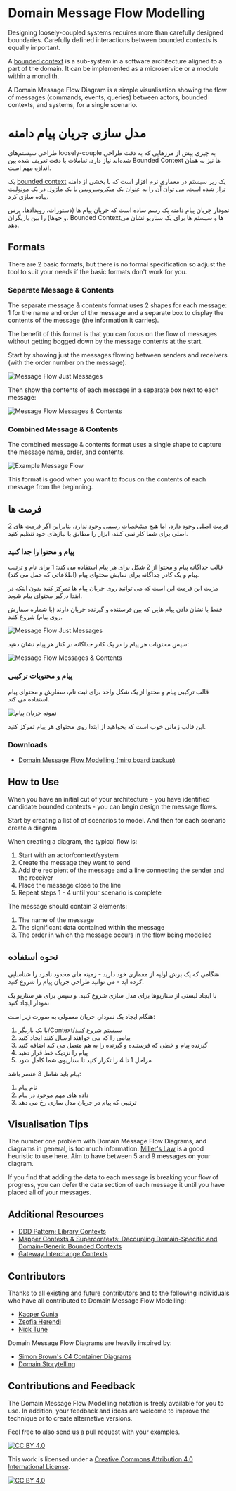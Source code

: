 # Domain Message Flow Modelling

Designing loosely-coupled systems requires more than carefully designed boundaries. Carefully defined interactions between bounded contexts is equally important.

A [bounded context](https://martinfowler.com/bliki/BoundedContext.html) is a sub-system in a software architecture aligned to a part of the domain. It can be implemented as a microservice or a module within a monolith.

A Domain Message Flow Diagram is a simple visualisation showing the flow of messages (commands, events, queries) between actors, bounded contexts, and systems, for a single scenario.


# مدل سازی جریان پیام دامنه

طراحی سیستم‌های loosely-couple به چیزی بیش از مرزهایی که به دقت طراحی شده‌اند نیاز دارد. تعاملات با دقت تعریف شده بین Bounded Context ها  نیز به همان اندازه مهم است.

یک [bounded context](https://martinfowler.com/bliki/BoundedContext.html) یک زیر سیستم در معماری نرم افزار است که با بخشی از دامنه تراز شده است. می توان آن را به عنوان یک میکروسرویس یا یک ماژول در یک مونولیت پیاده سازی کرد.

نمودار جریان پیام دامنه یک رسم ساده است که جریان پیام ها (دستورات، رویدادها، پرس و جوها) را بین بازیگران، Bounded Contextها و سیستم ها برای یک سناریو نشان می دهد.

## Formats

There are 2 basic formats, but there is no formal specification so adjust the tool to suit your needs if the basic formats don't work for you.

### Separate Message & Contents

The separate message & contents format uses 2 shapes for each message: 1 for the name and order of the message and a separate box to display the contents of the message (the information it carries).

The benefit of this format is that you can focus on the flow of messages without getting bogged down by the message contents at the start.

Start by showing just the messages flowing between senders and receivers (with the order number on the message).

![Message Flow Just Messages](resources/just-messages-no-contents.jpg)

Then show the contents of each message in a separate box next to each message:

![Message Flow Messages & Contents](resources/messages-and-contents.jpg)

### Combined Message & Contents

The combined message & contents format uses a single shape to capture the message name, order, and contents.

![Example Message Flow](resources/domain-message-flow.jpg "An Example Domain Message Flow")

This format is good when you want to focus on the contents of each message from the beginning.



## فرمت ها

2 فرمت اصلی وجود دارد، اما هیچ مشخصات رسمی وجود ندارد، بنابراین اگر فرمت های اصلی برای شما کار نمی کنند، ابزار را مطابق با نیازهای خود تنظیم کنید.

### پیام و محتوا را جدا کنید

قالب جداگانه پیام و محتوا از 2 شکل برای هر پیام استفاده می کند: 1 برای نام و ترتیب پیام و یک کادر جداگانه برای نمایش محتوای پیام (اطلاعاتی که حمل می کند).

مزیت این فرمت این است که می توانید روی جریان پیام ها تمرکز کنید بدون اینکه در ابتدا درگیر محتوای پیام شوید.

فقط با نشان دادن پیام هایی که بین فرستنده و گیرنده جریان دارند (با شماره سفارش روی پیام) شروع کنید.

![Message Flow Just Messages](resources/just-messages-no-contents.jpg)

سپس محتویات هر پیام را در یک کادر جداگانه در کنار هر پیام نشان دهید:

![Message Flow Messages & Contents](resources/messages-and-contents.jpg)

### پیام و محتویات ترکیبی

قالب ترکیبی پیام و محتوا از یک شکل واحد برای ثبت نام، سفارش و محتوای پیام استفاده می کند.

![نمونه جریان پیام](resources/domain-message-flow.jpg "An Example Domain Message Flow")

این قالب زمانی خوب است که بخواهید از ابتدا روی محتوای هر پیام تمرکز کنید.



### Downloads

- [Domain Message Flow Modelling (miro board backup)](resources/Domain-Message-Flow-Modelling-en-v1.rtb)

## How to Use

When you have an initial cut of your architecture - you have identified candidate bounded contexts - you can begin design the message flows.

Start by creating a list of of scenarios to model. And then for each scenario create a diagram

When creating a diagram, the typical flow is:

1. Start with an actor/context/system
2. Create the message they want to send
3. Add the recipient of the message and a line connecting the sender and the receiver
4. Place the message close to the line
5. Repeat steps 1 - 4 until your scenario is complete

The message should contain 3 elements:

1. The name of the message
2. The significant data contained within the message
3. The order in which the message occurs in the flow being modelled



## نحوه استفاده

هنگامی که یک برش اولیه از معماری خود دارید - زمینه های محدود نامزد را شناسایی کرده اید - می توانید طراحی جریان پیام را شروع کنید.

با ایجاد لیستی از سناریوها برای مدل سازی شروع کنید. و سپس برای هر سناریو یک نمودار ایجاد کنید

هنگام ایجاد یک نمودار، جریان معمولی به صورت زیر است:

1. با یک بازیگر/Context/سیستم شروع کنید
2. پیامی را که می خواهند ارسال کنند ایجاد کنید
3. گیرنده پیام و خطی که فرستنده و گیرنده را به هم متصل می کند اضافه کنید
4. پیام را نزدیک خط قرار دهید
5. مراحل 1 تا 4 را تکرار کنید تا سناریوی شما کامل شود

پیام باید شامل 3 عنصر باشد:

1. نام پیام
2. داده های مهم موجود در پیام
3. ترتیبی که پیام در جریان مدل سازی رخ می دهد



## Visualisation Tips

The number one problem with Domain Message Flow Diagrams, and diagrams in general, is too much information. [Miller's Law](https://en.wikipedia.org/wiki/Miller%27s_law) is a good heuristic to use here. Aim to have between 5 and 9 messages on your diagram.

If you find that adding the data to each message is breaking your flow of progress, you can defer the data section of each message it until you have placed all of your messages.

## Additional Resources

- [DDD Pattern: Library Contexts](https://medium.com/nick-tune-tech-strategy-blog/ddd-pattern-library-contexts-d6ae81f462ef)
- [Mapper Contexts & Supercontexts: Decoupling Domain-Specific and Domain-Generic Bounded Contexts](https://medium.com/nick-tune-tech-strategy-blog/mapper-contexts-supercontexts-decoupling-domain-specific-and-domain-generic-bounded-contexts-5eb6a1e7c5fc)
- [Gateway Interchange Contexts](https://medium.com/nick-tune-tech-strategy-blog/gateway-interchange-contexts-899696e67848)

## Contributors

Thanks to all [existing and future contributors](https://github.com/ddd-crew/domain-message-flow-modelling/graphs/contributors) and to the following individuals who have all contributed to Domain Message Flow Modelling:

- [Kacper Gunia](https://github.com/cakper)
- [Zsofia Herendi](https://twitter.com/zherendi)
- [Nick Tune](https://github.com/ntcoding)

Domain Message Flow Diagrams are heavily inspired by:

- [Simon Brown's C4 Container Diagrams](https://c4model.com/)
- [Domain Storytelling](https://domainstorytelling.org/)

## Contributions and Feedback

The Domain Message Flow Modelling notation is freely available for you to use. In addition, your feedback and ideas are welcome to improve the technique or to create alternative versions.

Feel free to also send us a pull request with your examples.

[![CC BY 4.0][cc-by-shield]][cc-by]

This work is licensed under a [Creative Commons Attribution 4.0 International
License][cc-by].

[![CC BY 4.0][cc-by-image]][cc-by]

[cc-by]: http://creativecommons.org/licenses/by/4.0/
[cc-by-image]: https://i.creativecommons.org/l/by/4.0/88x31.png
[cc-by-shield]: https://img.shields.io/badge/License-CC%20BY%204.0-lightgrey.svg
